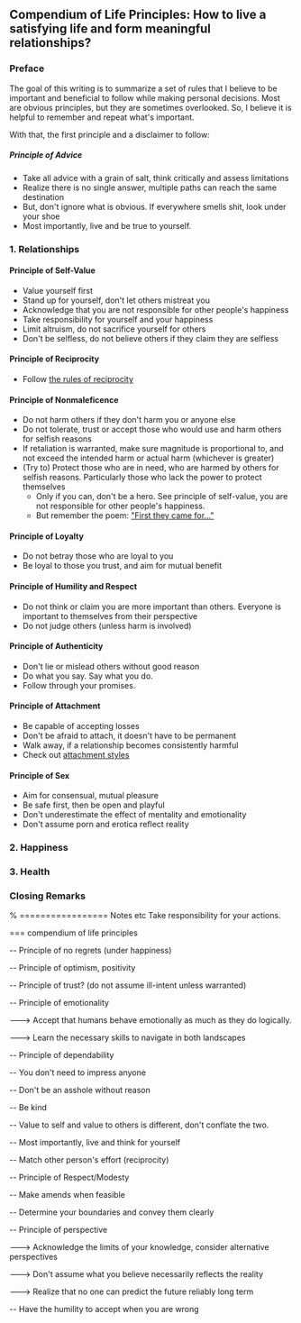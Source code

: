 ## Compendium of Life Principles: How to live a satisfying life and form meaningful relationships?

### Preface

The goal of this writing is to summarize a set of rules that I believe to be important and beneficial to follow while making personal decisions. Most are obvious principles, but they are sometimes overlooked. So, I believe it is helpful to remember and repeat what's important. 

With that, the first principle and a disclaimer to follow: 

##### Principle of Advice

- Take all advice with a grain of salt, think critically and assess limitations
- Realize there is no single answer, multiple paths can reach the same destination
- But, don't ignore what is obvious. If everywhere smells shit, look under your shoe
- Most importantly, live and be true to yourself.

### 1. Relationships

#### Principle of Self-Value

- Value yourself first
- Stand up for yourself, don't let others mistreat you
- Acknowledge that you are not responsible for other people's happiness
- Take responsibility for yourself and your happiness
- Limit altruism, do not sacrifice yourself for others
- Don't be selfless, do not believe others if they claim they are selfless

#### Principle of Reciprocity

- Follow [the rules of reciprocity](https://en.wikipedia.org/wiki/Reciprocal_altruism)

#### Principle of Nonmaleficence

- Do not harm others if they don't harm you or anyone else
- Do not tolerate, trust or accept those who would use and harm others for selfish reasons
- If retaliation is warranted, make sure magnitude is proportional to, and not exceed the intended harm or actual harm (whichever is greater)
- (Try to) Protect those who are in need, who are harmed by others for selfish reasons. Particularly those who lack the power to protect themselves
    - Only if you can, don't be a hero. See principle of self-value, you are not responsible for other people's happiness. 
    - But remember the poem: ["First they came for..."](https://en.wikipedia.org/wiki/First_they_came_...)

#### Principle of Loyalty

- Do not betray those who are loyal to you
- Be loyal to those you trust, and aim for mutual benefit 

#### Principle of Humility and Respect

- Do not think or claim you are more important than others. 
  Everyone is important to themselves from their perspective
- Do not judge others (unless harm is involved)

#### Principle of Authenticity

- Don't lie or mislead others without good reason 
- Do what you say. Say what you do. 
- Follow through your promises.

#### Principle of Attachment

- Be capable of accepting losses
- Don't be afraid to attach, it doesn't have to be permanent
- Walk away, if a relationship becomes consistently harmful 
- Check out [attachment styles](https://en.m.wikipedia.org/wiki/Attachment_in_adults)

#### Principle of Sex

- Aim for consensual, mutual pleasure
- Be safe first, then be open and playful
- Don't underestimate the effect of mentality and emotionality 
- Don't assume porn and erotica reflect reality 

### 2. Happiness

### 3. Health

### Closing Remarks

% ================= Notes etc
Take responsibility for your actions. 

=== compendium of life principles

-- Principle of no regrets (under happiness)

-- Principle of optimism, positivity

-- Principle of trust? (do not assume ill-intent unless warranted)

-- Principle of emotionality

---> Accept that humans behave emotionally as much as they do logically.

---> Learn the necessary skills to navigate in both landscapes  

-- Principle of dependability

-- You don't need to impress anyone

-- Don't be an asshole without reason

-- Be kind 

-- Value to self and value to others is different, don't conflate the two. 

-- Most importantly, live and think for yourself

-- Match other person's effort (reciprocity)

-- Principle of Respect/Modesty

-- Make amends when feasible

-- Determine your boundaries and convey them clearly

-- Principle of perspective

---> Acknowledge the limits of your knowledge, consider alternative perspectives

---> Don't assume what you believe necessarily reflects the reality

---> Realize that no one can predict the future reliably long term

-- Have the humility to accept when you are wrong
